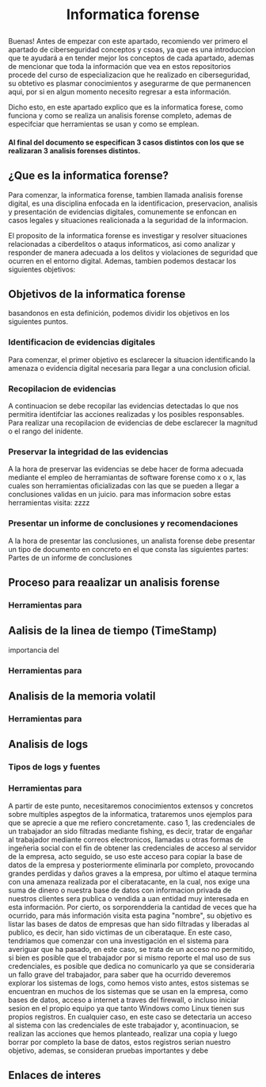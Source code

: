 # <p align="center">Informatica forense</p>
Buenas! Antes de empezar con este apartado, recomiendo ver primero el apartado de ciberseguridad conceptos y csoas, ya que es una introduccion que te ayudará a en tender mejor los conceptos de cada apartado, ademas de mencionar que toda la información que vea en estos repositorios procede del curso de especializacion que he realizado en ciberseguridad, su obtetivo es plasmar conocimientos y asegurarme de que permanencen aqui, por si en algun momento necesito regresar a esta información.

Dicho esto, en este apartado explico que es la informatica forese, como funciona y como se realiza un analisis forense completo, ademas de especifciar que herramientas se usan y como se emplean.

<h4>Al final del documento se especifican 3 casos distintos con los que se realizaran 3 analisis forenses distintos.</h4>

## ¿Que es la informatica forense?
Para comenzar, la informatica forense, tambien llamada analisis forense digital, es una disciplina enfocada en la identificacion, preservacion, analisis y presentación de evidencias digitales, comunemente se enfoncan en casos legales y situaciones realicionada a la seguridad de la informacion.

El proposito de la informatica forense es investigar y resolver situaciones relacionadas a ciberdelitos o ataqus informaticos, asi como analizar y responder de manera adecuada a los delitos y violaciones de seguridad que ocurren en el entorno digital.
Ademas, tambien podemos destacar los siguientes objetivos:
## Objetivos de la informatica forense
basandonos en esta definición, podemos dividir los objetivos en los siguientes puntos.
### Identificacion de evidencias digitales
Para comenzar, el primer objetivo es esclarecer la situacion identificando la amenaza o evidencia digital necesaria para llegar a una conclusion oficial.
### Recopilacion de evidencias
A continuacion se debe recopilar las evidencias detectadas lo que nos permitira identifciar las acciones realizadas y los posibles responsables.
Para realizar una recopilacion de evidencias de debe esclarecer la magnitud o el rango del inidente.
### Preservar la integridad de las evidencias
A la hora de preservar las evidencias se debe hacer de forma adecuada mediante el empleo de herramiantas de software forense como x o x, las cuales son herramientas oficializadas con las que se pueden a llegar a conclusiones validas en un juicio.
para mas informacion sobre estas herramientas visita: zzzz
### Presentar un informe de conclusiones y recomendaciones
A la hora de presentar las conclusiones, un analista forense debe presentar un tipo de documento en concreto en el que consta las siguientes partes:
Partes de un informe de conclusiones

## Proceso para reaalizar un analisis forense

### Herramientas para

## Aalisis de la linea de tiempo (TimeStamp)
importancia del 

### Herramientas para

## Analisis de la memoria volatil

### Herramientas para

## Analisis de logs

### Tipos de logs y fuentes

### Herramientas para


A partir de este punto, necesitaremos conocimientos extensos y concretos sobre multiples aspegtos de la informatica, trataremos unos ejemplos para que se aprecie a que me refiero concretamente.
caso 1, las credenciales de un trabajador an sido filtradas mediante fishing, es decir, tratar de engañar al trabajador mediante correos electronicos, llamadas u otras formas de ingeñeria social con el fin de obtener las credenciales de acceso al servidor de la empresa, acto seguido, se uso este acceso para copiar la base de datos de la empresa y posteriormente eliminarla por completo, provocando grandes perdidas y daños graves a la empresa, por ultimo el ataque termina con una amenaza realizada por el ciberatacante, en la cual, nos exige una suma de dinero o nuestra base de datos con informacion privada de nuestros clientes sera publica o vendida a uan entidad muy interesada en esta información.
Por cierto, os sorporendderia la cantidad de veces que ha ocurrido, para más información visita esta pagina "nombre", su objetivo es listar las bases de datos de empresas que han sido filtradas y liberadas al publico, es decir, han sido victimas de un ciberataque.
En este caso, tendriamos que comenzar con una investigación en el sistema para averiguar que ha pasado, en este caso, se trata de un acceso no permitido, si bien es posible que el trabajador por si mismo reporte el mal uso de sus credenciales, es posible que dedica no comunicarlo ya que se consideraria un fallo grave del trabajador, para saber que ha ocurrido deveremos explorar los sistemas de logs, como hemos visto antes, estos sistemas se encuentran en muchos de los sistemas que se usan en la empresa, como bases de datos, acceso a internet a traves del firewall, o incluso iniciar sesion en el propio equipo ya que tanto Windows como Linux tienen sus propios registros.
En cualquier caso, en este caso se detectaria un acceso al sistema con las credenciales de este trabajador y, acontinuacion, se realizan las acciones que hemos planteado, realizar una copia y luego borrar por completo la base de datos, estos registros serian nuestro objetivo, ademas, se consideran pruebas importantes y debe 
## Enlaces de interes 
